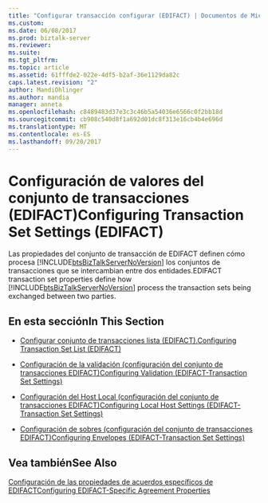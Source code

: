 ```yaml
---
title: "Configurar transacción configurar (EDIFACT) | Documentos de Microsoft"
ms.custom: 
ms.date: 06/08/2017
ms.prod: biztalk-server
ms.reviewer: 
ms.suite: 
ms.tgt_pltfrm: 
ms.topic: article
ms.assetid: 61fffde2-022e-4df5-b2af-36e1129da82c
caps.latest.revision: "2"
author: MandiOhlinger
ms.author: mandia
manager: anneta
ms.openlocfilehash: c8489483d37e3c3c46b5a54036e6566c0f2bb18d
ms.sourcegitcommit: cb908c540d8f1a692d01dc8f313e16cb4b4e696d
ms.translationtype: MT
ms.contentlocale: es-ES
ms.lasthandoff: 09/20/2017
---
```

# <a name="configuring-transaction-set-settings-edifact"></a><span data-ttu-id="18a8a-102">Configuración de valores del conjunto de transacciones (EDIFACT)</span><span class="sxs-lookup"><span data-stu-id="18a8a-102">Configuring Transaction Set Settings (EDIFACT)</span></span>
<span data-ttu-id="18a8a-103">Las propiedades del conjunto de transacción de EDIFACT definen cómo procesa [!INCLUDE[btsBizTalkServerNoVersion](../includes/btsbiztalkservernoversion-md.md)] los conjuntos de transacciones que se intercambian entre dos entidades.</span><span class="sxs-lookup"><span data-stu-id="18a8a-103">EDIFACT transaction set properties define how [!INCLUDE[btsBizTalkServerNoVersion](../includes/btsbiztalkservernoversion-md.md)] process the transaction sets being exchanged between two parties.</span></span>  
  
## <a name="in-this-section"></a><span data-ttu-id="18a8a-104">En esta sección</span><span class="sxs-lookup"><span data-stu-id="18a8a-104">In This Section</span></span>  
  
-   [<span data-ttu-id="18a8a-105">Configurar conjunto de transacciones lista (EDIFACT).</span><span class="sxs-lookup"><span data-stu-id="18a8a-105">Configuring Transaction Set List (EDIFACT)</span></span>](../core/configuring-transaction-set-list-edifact.md)  
  
-   [<span data-ttu-id="18a8a-106">Configuración de la validación (configuración del conjunto de transacciones EDIFACT)</span><span class="sxs-lookup"><span data-stu-id="18a8a-106">Configuring Validation (EDIFACT-Transaction Set Settings)</span></span>](../core/configuring-validation-edifact-transaction-set-settings.md)  
  
-   [<span data-ttu-id="18a8a-107">Configuración del Host Local (configuración del conjunto de transacciones EDIFACT)</span><span class="sxs-lookup"><span data-stu-id="18a8a-107">Configuring Local Host Settings (EDIFACT-Transaction Set Settings)</span></span>](../core/configuring-local-host-settings-edifact-transaction-set-settings.md)  
  
-   [<span data-ttu-id="18a8a-108">Configuración de sobres (configuración del conjunto de transacciones EDIFACT)</span><span class="sxs-lookup"><span data-stu-id="18a8a-108">Configuring Envelopes (EDIFACT-Transaction Set Settings)</span></span>](../core/configuring-envelopes-edifact-transaction-set-settings.md)  
  
## <a name="see-also"></a><span data-ttu-id="18a8a-109">Vea también</span><span class="sxs-lookup"><span data-stu-id="18a8a-109">See Also</span></span>  
 [<span data-ttu-id="18a8a-110">Configuración de las propiedades de acuerdos específicos de EDIFACT</span><span class="sxs-lookup"><span data-stu-id="18a8a-110">Configuring EDIFACT-Specific Agreement Properties</span></span>](../core/configuring-edifact-specific-agreement-properties.md)